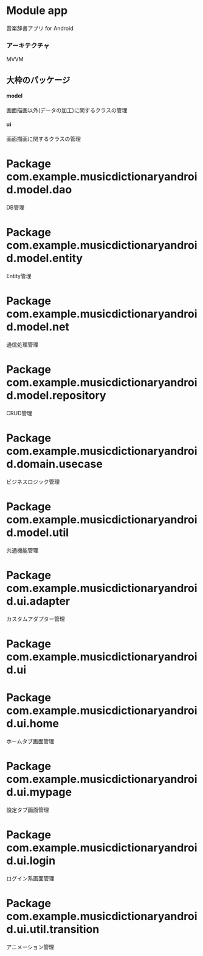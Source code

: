 # Module app
音楽辞書アプリ for Android
### アーキテクチャ
MVVM

## 大枠のパッケージ
#### model
画面描画以外(データの加工)に関するクラスの管理

#### ui
画面描画に関するクラスの管理

# Package com.example.musicdictionaryandroid.model.dao
DB管理

# Package com.example.musicdictionaryandroid.model.entity
Entity管理

# Package com.example.musicdictionaryandroid.model.net
通信処理管理

# Package com.example.musicdictionaryandroid.model.repository
CRUD管理

# Package com.example.musicdictionaryandroid.domain.usecase
ビジネスロジック管理

# Package com.example.musicdictionaryandroid.model.util
共通機能管理

# Package com.example.musicdictionaryandroid.ui.adapter
カスタムアダプター管理

# Package com.example.musicdictionaryandroid.ui

# Package com.example.musicdictionaryandroid.ui.home
ホームタブ画面管理

# Package com.example.musicdictionaryandroid.ui.mypage
設定タブ画面管理

# Package com.example.musicdictionaryandroid.ui.login
ログイン系画面管理

# Package com.example.musicdictionaryandroid.ui.util.transition
アニメーション管理
